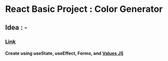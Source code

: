 # React Basic Project : Color Generator

## Idea : -

### [Link](https://react-basic-project-color-generator.netlify.app)

#### Create using useState, useEffect, Forms, and [Values JS](https://github.com/noeldelgado/values.js)
